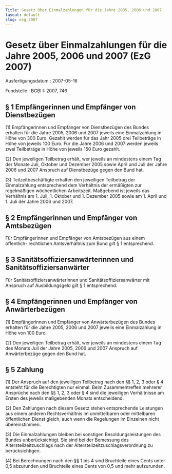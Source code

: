 ```yaml
---
Title: Gesetz über Einmalzahlungen für die Jahre 2005, 2006 und 2007
layout: default
slug: ezg_2007
---
```


# Gesetz über Einmalzahlungen für die Jahre 2005, 2006 und 2007 (EzG 2007)

Ausfertigungsdatum
:   2007-05-16

Fundstelle
:   BGBl I: 2007, 746



## § 1 Empfängerinnen und Empfänger von Dienstbezügen

(1) Empfängerinnen und Empfänger von Dienstbezügen des Bundes erhalten
für die Jahre 2005, 2006 und 2007 jeweils eine Einmalzahlung in Höhe
von 300 Euro. Gezahlt werden für das Jahr 2005 drei Teilbeträge in
Höhe von jeweils 100 Euro. Für die Jahre 2006 und 2007 werden jeweils
zwei Teilbeträge in Höhe von jeweils 150 Euro gezahlt.

(2) Den jeweiligen Teilbetrag erhält, wer jeweils an mindestens einem
Tag der Monate Juli, Oktober und Dezember 2005 sowie April und Juli
der Jahre 2006 und 2007 Anspruch auf Dienstbezüge gegen den Bund hat.

(3) Teilzeitbeschäftigte erhalten den jeweiligen Teilbetrag der
Einmalzahlung entsprechend dem Verhältnis der ermäßigten zur
regelmäßigen wöchentlichen Arbeitszeit. Maßgebend ist jeweils das
Verhältnis am 1. Juli, 1. Oktober und 1. Dezember 2005 sowie am 1.
April und 1. Juli der Jahre 2006 und 2007.


## § 2 Empfängerinnen und Empfänger von Amtsbezügen

Für Empfängerinnen und Empfänger von Amtsbezügen aus einem öffentlich-
rechtlichen Amtsverhältnis zum Bund gilt § 1 entsprechend.


## § 3 Sanitätsoffiziersanwärterinnen und Sanitätsoffiziersanwärter

Für Sanitätsoffiziersanwärterinnen und Sanitätsoffiziersanwärter mit
Anspruch auf Ausbildungsgeld gilt § 1 entsprechend.


## § 4 Empfängerinnen und Empfänger von Anwärterbezügen

(1) Empfängerinnen und Empfänger von Anwärterbezügen des Bundes
erhalten für die Jahre 2005, 2006 und 2007 jeweils eine Einmalzahlung
in Höhe von 100 Euro.

(2) Den jeweiligen Teilbetrag erhält, wer jeweils an mindestens einem
Tag des Monats Juli der Jahre 2005, 2006 und 2007 Anspruch auf
Anwärterbezüge gegen den Bund hat.


## § 5 Zahlung

(1) Der Anspruch auf den jeweiligen Teilbetrag nach den §§ 1, 2, 3
oder § 4 entsteht für die Berechtigten nur einmal. Beim
Zusammentreffen mehrerer Ansprüche nach den §§ 1, 2, 3 oder § 4 sind
die jeweiligen Verhältnisse am Ersten des jeweils maßgebenden Monats
entscheidend.

(2) Den Zahlungen nach diesem Gesetz stehen entsprechende Leistungen
aus einem anderen Rechtsverhältnis im unmittelbaren oder mittelbaren
öffentlichen Dienst gleich, auch wenn die Regelungen im Einzelnen
nicht übereinstimmen.

(3) Die Einmalzahlungen bleiben bei sonstigen Besoldungsleistungen des
Bundes unberücksichtigt. Sie sind bei der Bemessung des
Altersteilzeitzuschlags nach der Altersteilzeitzuschlagsverordnung zu
berücksichtigen.

(4) Bei Berechnungen nach den §§ 1 bis 4 sind Bruchteile eines Cents
unter 0,5 abzurunden und Bruchteile eines Cents von 0,5 und mehr
aufzurunden.

